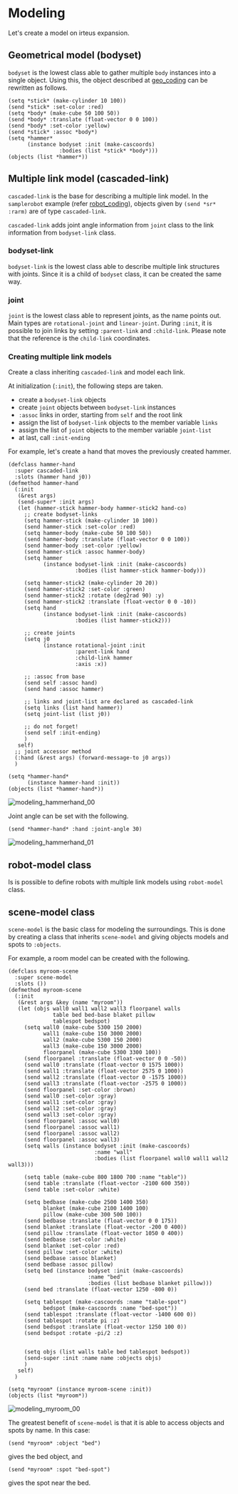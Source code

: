 # Modeling

Let's create a model on irteus expansion.


## Geometrical model (bodyset)

`bodyset` is the lowest class able to gather multiple `body` instances into a single object.
Using this, the object described at [geo_coding](geo_coding.md) can be rewritten as follows.

```
(setq *stick* (make-cylinder 10 100))
(send *stick* :set-color :red)
(setq *body* (make-cube 50 100 50))
(send *body* :translate (float-vector 0 0 100))
(send *body* :set-color :yellow)
(send *stick* :assoc *body*)
(setq *hammer*
      (instance bodyset :init (make-cascoords)
                :bodies (list *stick* *body*)))
(objects (list *hammer*))
```

## Multiple link model (cascaded-link)

`cascaded-link` is the base for describing a multiple link model.
In the `samplerobot` example (refer [robot_coding](robot_coding.md)), objects given by `(send *sr* :rarm)` are of type `cascaded-link`.

`cascaded-link` adds joint angle information from `joint` class to the link information from `bodyset-link` class.

### bodyset-link

`bodyset-link` is the lowest class able to describe multiple link structures with joints.
Since it is a child of `bodyset` class, it can be created the same way.

### joint

`joint` is the lowest class able to represent joints, as the name points out.
Main types are `rotational-joint` and `linear-joint`.
During `:init`, it is possible to join links by setting `:parent-link` and `:child-link`.
Please note that the reference is the `child-link` coordinates.

### Creating multiple link models

Create a class inheriting `cascaded-link` and model each link.

At initialization (`:init`), the following steps are taken.

- create a `bodyset-link` objects
- create `joint` objects between `bodyset-link` instances
- `:assoc` links in order, starting from `self` and the root link
- assign the list of `bodyset-link` objects to the member variable `links`
- assign the list of `joint` objects to the member variable `joint-list`
- at last, call `:init-ending`

For example, let's create a hand that moves the previously created hammer.

```
(defclass hammer-hand
  :super cascaded-link
  :slots (hammer hand j0))
(defmethod hammer-hand
  (:init
   (&rest args)
   (send-super* :init args)
   (let (hammer-stick hammer-body hammer-stick2 hand-co)
     ;; create bodyset-links
     (setq hammer-stick (make-cylinder 10 100))
     (send hammer-stick :set-color :red)
     (setq hammer-body (make-cube 50 100 50))
     (send hammer-body :translate (float-vector 0 0 100))
     (send hammer-body :set-color :yellow)
     (send hammer-stick :assoc hammer-body)
     (setq hammer
           (instance bodyset-link :init (make-cascoords)
                     :bodies (list hammer-stick hammer-body)))

     (setq hammer-stick2 (make-cylinder 20 20))
     (send hammer-stick2 :set-color :green)
     (send hammer-stick2 :rotate (deg2rad 90) :y)
     (send hammer-stick2 :translate (float-vector 0 0 -10))
     (setq hand
           (instance bodyset-link :init (make-cascoords)
                     :bodies (list hammer-stick2)))

     ;; create joints
     (setq j0
           (instance rotational-joint :init
                     :parent-link hand
                     :child-link hammer
                     :axis :x))

     ;; :assoc from base
     (send self :assoc hand)
     (send hand :assoc hammer)

     ;; links and joint-list are declared as cascaded-link
     (setq links (list hand hammer))
     (setq joint-list (list j0))

     ;; do not forget!
     (send self :init-ending)
     )
   self)
  ;; joint accessor method
  (:hand (&rest args) (forward-message-to j0 args))
  )

(setq *hammer-hand*
      (instance hammer-hand :init))
(objects (list *hammer-hand*))
```
![modeling_hammerhand_00](figure/modeling_hammerhand_00.jpg)


Joint angle can be set with the following.
```
(send *hammer-hand* :hand :joint-angle 30)
```

![modeling_hammerhand_01](figure/modeling_hammerhand_01.jpg)


## robot-model class

Is is possible to define robots with multiple link models using `robot-model` class.

## scene-model class

`scene-model` is the basic class for modeling the surroundings.
This is done by creating a class that inherits `scene-model` and giving objects models and spots to `:objects`.

For example, a room model can be created with the following.

```
(defclass myroom-scene
  :super scene-model
  :slots ())
(defmethod myroom-scene
  (:init
   (&rest args &key (name "myroom"))
   (let (objs wall0 wall1 wall2 wall3 floorpanel walls
              table bed bed-base blaket pillow
              tablespot bedspot)
     (setq wall0 (make-cube 5300 150 2000)
           wall1 (make-cube 150 3000 2000)
           wall2 (make-cube 5300 150 2000)
           wall3 (make-cube 150 3000 2000)
           floorpanel (make-cube 5300 3300 100))
     (send floorpanel :translate (float-vector 0 0 -50))
     (send wall0 :translate (float-vector 0 1575 1000))
     (send wall1 :translate (float-vector 2575 0 1000))
     (send wall2 :translate (float-vector 0 -1575 1000))
     (send wall3 :translate (float-vector -2575 0 1000))
     (send floorpanel :set-color :brown)
     (send wall0 :set-color :gray)
     (send wall1 :set-color :gray)
     (send wall2 :set-color :gray)
     (send wall3 :set-color :gray)
     (send floorpanel :assoc wall0)
     (send floorpanel :assoc wall1)
     (send floorpanel :assoc wall2)
     (send floorpanel :assoc wall3)
     (setq walls (instance bodyset :init (make-cascoords)
                           :name "wall"
                           :bodies (list floorpanel wall0 wall1 wall2 wall3)))

     (setq table (make-cube 800 1800 700 :name "table"))
     (send table :translate (float-vector -2100 600 350))
     (send table :set-color :white)

     (setq bedbase (make-cube 2500 1400 350)
           blanket (make-cube 2100 1400 100)
           pillow (make-cube 300 500 100))
     (send bedbase :translate (float-vector 0 0 175))
     (send blanket :translate (float-vector -200 0 400))
     (send pillow :translate (float-vector 1050 0 400))
     (send bedbase :set-color :white)
     (send blanket :set-color :red)
     (send pillow :set-color :white)
     (send bedbase :assoc blanket)
     (send bedbase :assoc pillow)
     (setq bed (instance bodyset :init (make-cascoords)
                         :name "bed"
                         :bodies (list bedbase blanket pillow)))
     (send bed :translate (float-vector 1250 -800 0))

     (setq tablespot (make-cascoords :name "table-spot")
           bedspot (make-cascoords :name "bed-spot"))
     (send tablespot :translate (float-vector -1400 600 0))
     (send tablespot :rotate pi :z)
     (send bedspot :translate (float-vector 1250 100 0))
     (send bedspot :rotate -pi/2 :z)


     (setq objs (list walls table bed tablespot bedspot))
     (send-super :init :name name :objects objs)
     )
   self)
  )

(setq *myroom* (instance myroom-scene :init))
(objects (list *myroom*))
```

![modeling_myroom_00](figure/modeling_myroom_00.jpg)


The greatest benefit of `scene-model` is that it is able to access objects and spots by name.
In this case:

```
(send *myroom* :object "bed")
```

gives the bed object, and 

```
(send *myroom* :spot "bed-spot")
```

gives the spot near the bed.
